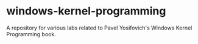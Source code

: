 # windows-kernel-programming
A repository for various labs related to Pavel Yosifovich's Windows Kernel Programming book. 
